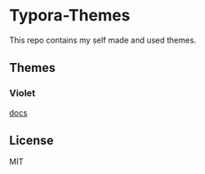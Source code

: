 # Typora-Themes

This repo contains my self made and used themes.

## Themes

### Violet

[docs](../docs/violet.md)

## License

MIT
